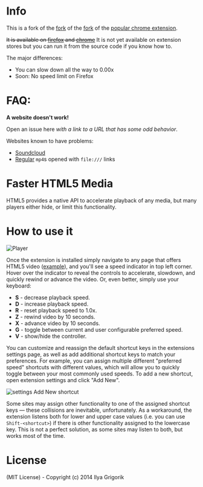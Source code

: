 # Info

This is a fork of the [fork](https://github.com/magnus-ISU/videospeed) of the [fork](https://github.com/codebicycle/videospeed) of the [popular chrome extension](https://github.com/igrigorik/videospeed).

~~It is available on [firefox]() and [chrome]()~~ It is not yet available on extension stores but you can run it from the source code if you know how to.

The major differences:

- You can slow down all the way to 0.00x
- Soon: No speed limit on Firefox

# FAQ:

**A website doesn't work!**

Open an issue here *with a link to a URL that has some odd behavior*.

Websites known to have problems:

- [Soundcloud](https://github.com/codebicycle/videospeed/issues/163)
- [Regular](https://github.com/codebicycle/videospeed/issues/155) `mp4`s opened with `file:///` links

# Faster HTML5 Media

HTML5 provides a native API to accelerate playback of any media, but many players either hide, or limit this functionality.

# How to use it

![Player](https://cloud.githubusercontent.com/assets/2400185/24076745/5723e6ae-0c41-11e7-820c-1d8e814a2888.png)

Once the extension is installed simply navigate to any page that offers HTML5 video ([example](http://www.youtube.com/watch?v=E9FxNzv1Tr8)), and you'll see a speed indicator in top left corner. Hover over the indicator to reveal the controls to accelerate, slowdown, and quickly rewind or advance the video. Or, even better, simply use your keyboard:

- **S** - decrease playback speed.
- **D** - increase playback speed.
- **R** - reset playback speed to 1.0x.
- **Z** - rewind video by 10 seconds.
- **X** - advance video by 10 seconds.
- **G** - toggle between current and user configurable preferred speed.
- **V** - show/hide the controller.

You can customize and reassign the default shortcut keys in the extensions settings page, as well as add additional shortcut keys to match your preferences. For example, you can assign multiple different "preferred speed" shortcuts with different values, which will allow you to quickly toggle between your most commonly used speeds. To add a new shortcut, open extension settings and click "Add New".

![settings Add New shortcut](https://user-images.githubusercontent.com/121805/50726471-50242200-1172-11e9-902f-0e5958387617.jpg)

Some sites may assign other functionality to one of the assigned shortcut keys — these collisions are inevitable, unfortunately. As a workaround, the extension listens both for lower and upper case values (i.e. you can use `Shift-<shortcut>`) if there is other functionality assigned to the lowercase key. This is not a perfect solution, as some sites may listen to both, but works most of the time.

# License

(MIT License) - Copyright (c) 2014 Ilya Grigorik
